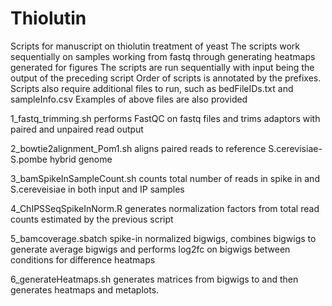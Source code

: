 # Thiolutin
Scripts for manuscript on thiolutin treatment of yeast
The scripts work sequentially on samples working from fastq through generating heatmaps generated for figures
The scripts are run sequentially with input being the output of the preceding script
Order of scripts is annotated by the prefixes. Scripts also require additional files to run, such as bedFileIDs.txt and sampleInfo.csv
Examples of above files are also provided

1_fastq_trimming.sh performs FastQC on fastq files and trims adaptors with paired and unpaired read output

2_bowtie2alignment_Pom1.sh aligns paired reads to reference S.cerevisiae-S.pombe hybrid genome

3_bamSpikeInSampleCount.sh counts total number of reads in spike in and S.cereveisiae in both input and IP samples

4_ChIPSSeqSpikeInNorm.R generates normalization factors from total read counts estimated by the previous script

5_bamcoverage.sbatch spike-in normalized bigwigs, combines bigwigs to generate average bigwigs and performs log2fc on bigwigs between conditions for difference heatmaps

6_generateHeatmaps.sh generates matrices from bigwigs to and then generates heatmaps and metaplots.
